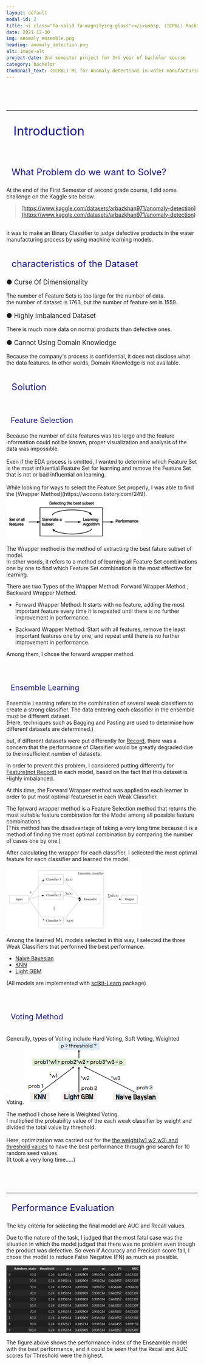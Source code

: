 ```yaml
---
layout: default
modal-id: 2
title: <i class="fa-solid fa-magnifying-glass"></i>&nbsp; (ICPBL) Machine Learning based Anomaly Detection in Wafer Manufacturing
date: 2021-12-30
img: anomaly_ensemble.png
headimg: anomaly_detection.png
alt: image-alt
project-date: 2nd semester project for 3rd year of bachelor course
category: bachelor
thumbnail_text: (ICPBL) ML for Anomaly detections in wafer manufacturing
---
```




<br><br><br>   


***
<p style="font-size: 33px; color: rgb(25, 22, 150)"><i class="fas fa-glasses"></i>&nbsp; Introduction </p>
<br>
<p style="font-size: 24px; color: rgb(25, 22, 150)"> <i class="fa fa-question-circle" aria-hidden="true"></i>&nbsp; What Problem do we want to Solve?  </p>

At the end of the First Semester of second grade course, I did some challenge on the Kaggle site below.
>[https://www.kaggle.com/datasets/arbazkhan971/anomaly-detection](https://www.kaggle.com/datasets/arbazkhan971/anomaly-detection)

<br>
It was to make an Binary Classifier to judge defective products in the water manufacturing process by using machine learning models.<br>
<br>

<p style="font-size: 24px; color: rgb(25, 22, 150)"> <i class="fas fa-lightbulb" aria-hidden="true"></i>&nbsp; characteristics of the Dataset </p>

<p style="font-size: 17px;" style="color: rgb(0, 60, 205);">
● Curse Of Dimensionality</p>
The number of Feature Sets is too large for the number of data.<br>
the number of dataset is 1763, but the number of feature set is 1559.


<p style="font-size: 17px;" style="color: rgb(0, 60, 205);">
● Highly Imbalanced Dataset</p>
There is much more data on normal products than defective ones.

<p style="font-size: 17px;" style="color: rgb(0, 60, 205);">
● Cannot Using Domain Knowledge</p>
Because the company's process is confidential, it does not disclose what the data features. In other words, Domain Knowledge is not available.


<br>
<br>

<p style="font-size: 24px; color: rgb(25, 22, 150)"> <i class="far fa-lightbulb" aria-hidden="true"></i>&nbsp; Solution </p>
<br>

<p style="font-size: 20px; color: rgb(25, 22, 150)"> <i class="fa-solid fa-play"></i>
&nbsp; Feature Selection </p>
Because the number of data features was too large and the feature information could not be known, proper visualization and analysis of the data was impossible.<br>
<br>
Even if the EDA process is omitted, I wanted to determine which Feature Set is the most influential Feature Set for learning and remove the Feature Set that is not or bad influential on learning.<br>
<br>
While looking for ways to select the Feature Set properly, I was able to find the [Wrapper Method](https://wooono.tistory.com/249).


<img src="img/posting/posting_anomaly/wrapper.png" style="height: 70%; width: 70%;">

The Wrapper method is the method of extracting the best fature subset of model.<br>
In other words, it refers to a method of learning all Feature Set combinations one by one to find which Feature Set combination is the most effective for learning.


There are two Types of the Wrapper Method: Forward Wrapper Method , Backward Wrapper Method.

- Forward Wrapper Method:
It starts with no feature, adding the most important feature every time it is repeated until there is no further improvement in performance.

- Backward Wrapper Method:
Start with all features, remove the least important features one by one, and repeat until there is no further improvement in performance.

Among them, I chose the forward wrapper method.

<br><br>

<p style="font-size: 20px; color: rgb(25, 22, 150)"> <i class="fa-solid fa-play"></i>
&nbsp; Ensemble Learning </p>
Ensemble Learning refers to the combination of several weak classifiers to create a strong classifier. The data entering each classifier in the ensemble must be different dataset.<br>
(Here, techniques such as Bagging and Pasting are used to determine how different datasets are determined.)

but, if different datasets were put differently for <u>Record</u>, there was a concern that the performance of Classifier would be greatly degraded due to the insufficient number of datasets.

In order to prevent this problem, I considered putting differently for <u>Feature(not Record)</u> in each model, based on the fact that this dataset is Highly imbalanced.

At this time, the Forward Wrapper method was applied to each learner in order to put most optimal featureset in each Weak Classifier.


The forward wrapper method is a Feature Selection method that returns the most suitable feature combination for the Model among all possible feature combinations.<br>
(This method has the disadvantage of taking a very long time because it is a method of finding the most optimal combination by comparing the number of cases one by one.)

After calculating the wrapper for each classifier, I sellected the most optimal feature for each classifier and learned the model.

<img src="img/posting/posting_anomaly/ensemble.png" style="height: 70%; width: 70%;">


Among the learned ML models selected in this way, I selected the three Weak Classifiers that performed the best performance.<br>


- [Naive Bayesian](https://scikit-learn.org/stable/modules/naive_bayes.html)
- [KNN](https://scikit-learn.org/stable/modules/generated/sklearn.neighbors.KNeighborsClassifier.html)
- [Light GBM](https://lightgbm.readthedocs.io/en/latest/pythonapi/lightgbm.LGBMModel.html)

(All models are implemented with [scikit-Learn](https://scikit-learn.org/stable/) package)


<br><br>
<p style="font-size: 20px; color: rgb(25, 22, 150)"> <i class="fa-solid fa-play"></i>
&nbsp; Voting Method</p>
<br>
Generally, types of Voting include Hard Voting, Soft Voting, Weighted Voting.
<img src="img/posting/posting_anomaly/model_ensemble.png" style="height: 70%; width: 70%;">

The method I chose here is Weighted Voting.<br>
I multiplied the probability value of the each weak classifier by weight and divided the total value by threshold.<br>
<br>
Here, optimization was carried out for the <u>the weight(w1,w2,w3) and threshold values</u> to have the best performance through grid search for 10 random seed values.<br>
(It took a very long time.....)

<br><br><br>


***
<p style="font-size: 24px; color: rgb(25, 22, 150)"> <i class="fa fa-check"></i>&nbsp; Performance Evaluation </p>

The key criteria for selecting the final model are AUC and Recall values.<br>

Due to the nature of the task, I judged that the most fatal case was the situation in which the model judged that there was no problem even though the product was defective. So even if Accuracy and Precision score fall, I chose the model to reduce False Negative (FN) as much as possible.

<img src="img/posting/posting_anomaly/performance.png" style="height: 70%; width: 70%;">

The figure above shows the performance index of the Enseamble model with the best performance, and it could be seen that the Recall and AUC scores for Threshold were the highest.